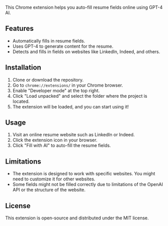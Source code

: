 This Chrome extension helps you auto-fill resume fields online using GPT-4 AI.

## Features

- Automatically fills in resume fields.
- Uses GPT-4 to generate content for the resume.
- Detects and fills in fields on websites like LinkedIn, Indeed, and others.

## Installation

1. Clone or download the repository.
2. Go to `chrome://extensions/` in your Chrome browser.
3. Enable "Developer mode" at the top right.
4. Click "Load unpacked" and select the folder where the project is located.
5. The extension will be loaded, and you can start using it!

## Usage

1. Visit an online resume website such as LinkedIn or Indeed.
2. Click the extension icon in your browser.
3. Click "Fill with AI" to auto-fill the resume fields.

## Limitations

- The extension is designed to work with specific websites. You might need to customize it for other websites.
- Some fields might not be filled correctly due to limitations of the OpenAI API or the structure of the website.

## License

This extension is open-source and distributed under the MIT license.
